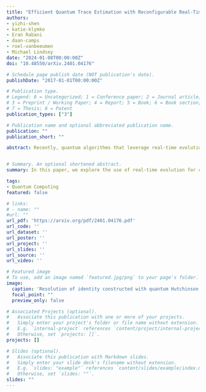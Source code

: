 ```yaml
---
title: "Efficient Quantum Trace Estimation with Reconfigurable Real-Time Circuits"
authors:
- yizhi-shen
- katie-klymko
- Eran Rabani
- daan-camps
- roel-vanbeeumen
- Michael Lindsey
date: "2024-01-08T00:00:00Z"
doi: "10.48550/arXiv.2401.04176"

# Schedule page publish date (NOT publication's date).
publishDate: "2017-01-01T00:00:00Z"

# Publication type.
# Legend: 0 = Uncategorized; 1 = Conference paper; 2 = Journal article;
# 3 = Preprint / Working Paper; 4 = Report; 5 = Book; 6 = Book section;
# 7 = Thesis; 8 = Patent
publication_types: ["3"]

# Publication name and optional abbreviated publication name.
publication: ""
publication_short: ""

abstract: Recently, quantum algorithms that leverage real-time evolution under a many-body Hamiltonian have proven to be exceptionally effective in estimating individual eigenvalues near the edge of the Hamiltonian spectrum, such as the ground state energy. By contrast, evaluating the trace of an operator requires the aggregation of eigenvalues across the entire spectrum. In this work, we introduce an efficient near-term quantum algorithm for computing the trace of a broad class of operators, including matrix functions of the target Hamiltonian. Our trace estimator is similar to the classical Girard-Hutchinson estimator in that it involves the preparation of many random states. Although the exact Girard-Hutchinson estimator is not tractably realizable on a quantum computer, we can construct random states that match the variance of the Girard-Hutchinson estimator through only real-time evolution. Importantly, our random states are all generated using the same Hamiltonians for real-time evolution, with randomness owing only to stochastic variations in the duration of the evolutions. In this sense, the circuit is reconfigurable and suitable for realization on both digital and analog platforms. For numerical illustration, we highlight important applications in the physical, chemical, and materials sciences, such as calculations of density of states and free energy.


# Summary. An optional shortened abstract.
summary: In this paper, we explore the use of real-time evolution for computing the trace of a broad class of operators, including matrix functions of the target Hamiltonian.

tags:
- Quantum Computing
featured: false

# links:
# - name: ""
#url: ""
url_pdf: 'https://arxiv.org/pdf/2401.04176.pdf'
url_code: ''
url_dataset: ''
url_poster: ''
url_project: ''
url_slides: ''
url_source: ''
url_video: ''

# Featured image
# To use, add an image named `featured.jpg/png` to your page's folder. 
image:
  caption: 'Resolution of identity constructed with quantum Hutchinson states.'
  focal_point: ""
  preview_only: false

# Associated Projects (optional).
#   Associate this publication with one or more of your projects.
#   Simply enter your project's folder or file name without extension.
#   E.g. `internal-project` references `content/project/internal-project/index.md`.
#   Otherwise, set `projects: []`.
projects: []

# Slides (optional).
#   Associate this publication with Markdown slides.
#   Simply enter your slide deck's filename without extension.
#   E.g. `slides: "example"` references `content/slides/example/index.md`.
#   Otherwise, set `slides: ""`.
slides: ""
---
```

